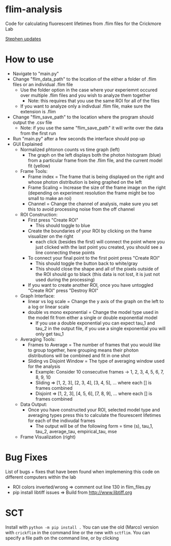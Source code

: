 # flim-analysis
Code for calculating fluorescent lifetimes from .flim files for the Crickmore Lab

[Stephen updates](#SCT)

# How to use

- Navigate to "main.py"
- Change "flim_data_path" to the location of the either a folder of .flim files or an individual .flim file
  - Use the folder option in the case where your experiemnt occured over multiple .flim files and you wish to analyze them together
    - Note: this requires that you use the same ROI for all of the files 
  - If you want to analyze only a indivdual .flim file, make sure the extension is .flim
- Change "flim_save_path" to the location where the program should output the .csv file 
  - Note: if you use the same "flim_save_path" it will write over the data from the first run
- Run "main.py" after a few seconds the interface should pop up
- GUI Explained 
  - Normalized phtonon counts vs time graph (left)
    - The graph on the left displays both the photon histogram (blue) from a particular frame from the .flim file, and the current model fit (yellow)
  - Frame Tools: 
    - Frame index = The frame that is being displayed on the right and whose photon distribution is being graphed on the left
    - Frame Scaling = Increase the size of the frame image on the right (depending on experiment resolution the frame might be too small to make an roi)
    - Channel = Change the channel of analysis, make sure you set this to avoid processing noise from the off channel
  - ROI Construction: 
    - First press "Create ROI"
      - This should toggle to blue
    - Create the boundaries of your ROI by clicking on the frame visualizer on the right
      - each click (besides the first) will connect the point where you just clicked with the last point you created, you should see a line connecting these points
    - To connect your final point to the first point press "Create ROI"
      - This should toggle the button back to white/gray
      - This should close the shape and all of the pixels outside of the ROI should go to black (this data is not lost, it is just not used during the processing)
    - If you want to create another ROI, once you have untoggled "Create ROI" press "Destroy ROI"
  - Graph Interface: 
    - linear vs log scale = Change the y axis of the graph on the left to a log or linear scale 
    - double vs mono exponential = Change the model type used in the model fit from either a single or double exponential model 
      - If you use a double exponential you can expect tau_1 and tau_2 in the output file, if you use a single exponential you will only get tau_1
  - Averaging Tools: 
    - Frames to Average = The number of frames that you would like to group together, here grouping means their photon distributions will be combined and fit in one shot
    - Sliding vs Disjoint Window = The type of averaging window used for the analysis 
      - Example: Consider 10 consecutive frames -> 1, 2, 3, 4, 5, 6, 7, 8, 9, 10
      - Sliding => [1, 2, 3], [2, 3, 4], [3, 4, 5], ... where each [] is frames combined
      - Disjoint => [1, 2, 3], [4, 5, 6], [7, 8, 9], ... where each [] is frames combined
  - Data Output:
    - Once you have constructed your ROI, selected model type and averaging types press this to calculate the flourescent lifetimes for each of the indivudal frames
      - The output will be of the following form = time (s), tau_1, tau_2, average_tau, empirical_tau, mse
  - Frame Visualization (right)

# Bug Fixes 
List of bugs + fixes that have been found when implemening this code on different computers within the lab

- ROI colors inverted/wrong => comment out line 130 in flim_files.py
- pip install libtiff issues => Build from http://www.libtiff.org


# SCT
<a name=SCT></a>
Install with `python -m pip install .` You can use the old (Marco) version with `crickflim` in the command line or the new with `sctflim`. You can specify
a file path on the command line, or by clicking